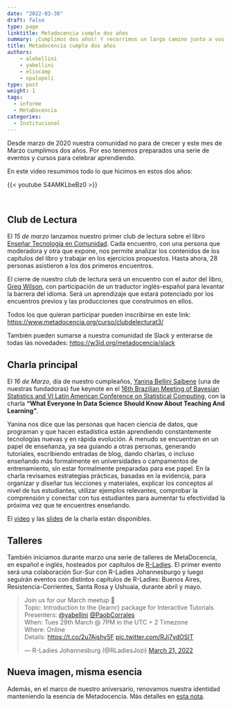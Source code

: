 ```yaml
---
date: "2022-03-30"
draft: false
type: page
linktitle: Metadocencia cumple dos años
summary: ¡Cumplimos dos años! Y recorrimos un largo camino junto a vos. Lo repasamos acá
title: Metadocencia cumple dos años
authors: 
    - alebellini
    - yabellini
    - eliocamp
    - npalopoli
type: post
weight: 1
tags: 
  - informe
  - MetaDocencia 
categories:
  - Institucional
---
```


Desde marzo de 2020 nuestra comunidad no para de crecer y este mes de Marzo cumplimos dos años. Por eso tenemos preparados una serie de eventos y cursos para celebrar aprendiendo.

En este video resumimos todo lo que hicimos en estos dos años:


{{< youtube S4AMKLbeBz0 >}}


</br>

## Club de Lectura

El _15 de marzo_ lanzamos nuestro primer club de lectura sobre el libro [Enseñar Tecnología en Comunidad](https://teachtogether.tech/es/index.html). Cada encuentro, con una persona que moderadora y otra que expone, nos permite analizar los contenidos de los capítulos del libro y trabajar en los ejercicios propuestos. Hasta ahora, 28 personas asistieron a los dos primeros encuentros.


El cierre de nuestro club de lectura será un encuentro con el autor del libro, [Greg Wilson](https://third-bit.com/), con participación de un traductor inglés-español para levantar la barrera del idioma. Será un aprendizaje que estará potenciado por los encuentros previos y las producciones que construimos en ellos.


Todos los que quieran participar pueden inscribirse en este link: https://www.metadocencia.org/curso/clubdelecturat3/

También pueden sumarse a nuestra comunidad de Slack y enterarse de todas las novedades: https://w3id.org/metadocencia/slack

## Charla principal

El _16 de Marzo_, día de nuestro cumpleaños, [Yanina Bellini Saibene](https://yabellini.netlify.app/) (una de nuestras fundadoras) fue keynote en el [16th Brazilian Meeting of Bayesian Statistics and VI Latin American Conference on Statistical Computing](https://eventos.galoa.com.br/ebeb-lacsc-2022/calendar/activity/5189?lang=en), con la charla __“What Everyone In Data Science Should Know About Teaching And Learning”__.

Yanina nos dice que las personas que hacen ciencia de datos, que programan y que hacen estadística están aprendiendo constantemente tecnologías nuevas y en rápida evolución. A menudo se encuentran en un papel de enseñanza, ya sea guiando a otras personas, generando tutoriales, escribiendo entradas de blog, dando charlas, o incluso enseñando más formalmente en universidades o campamentos de entrenamiento, sin estar formalmente preparadas para ese papel. En la charla revisamos estrategias prácticas, basadas en la evidencia, para organizar y diseñar tus lecciones y materiales, explicar los conceptos al nivel de tus estudiantes, utilizar ejemplos relevantes, comprobar la comprensión y conectar con tus estudiantes para aumentar tu efectividad la próxima vez que te encuentres enseñando. 

El [video](https://eventos.galoa.com.br/ebeb-lacsc-2022/calendar/activity/5189?lang=en) y las [slides](https://docs.google.com/presentation/d/1uTqCx5DOJcajs_cmK2-2PuUCK0wBAg4fyrCUGnLdy5Y/edit?usp=sharing) de la charla están disponibles.

## Talleres

También iniciamos durante marzo una serie de talleres de MetaDocencia, en español e inglés, hosteados por capítulos de [R-Ladies](https://rladies.org/).  El primer evento será una colaboración Sur-Sur con R-Ladies Johannesburgo y luego seguirán eventos con distintos capítulos de R-Ladies: Buenos Aires, Resistencia-Corrientes, Santa Rosa y Ushuaia, durante abril y mayo.

<blockquote class="twitter-tweet"><p lang="en" dir="ltr">Join us for our March meetup 🎉<br>Topic: Introduction to the {learnr} package for Interactive Tutorials<br>Presenters: <a href="https://twitter.com/yabellini?ref_src=twsrc%5Etfw">@yabellini</a> <a href="https://twitter.com/PaobCorrales?ref_src=twsrc%5Etfw">@PaobCorrales</a> <br>When: Tues 29th March @ 7PM in the UTC + 2 Timezone<br>Where: Online<br>Details: <a href="https://t.co/2u7Ajshy5F">https://t.co/2u7Ajshy5F</a> <a href="https://t.co/RJj7ydOSlT">pic.twitter.com/RJj7ydOSlT</a></p>&mdash; R-Ladies Johannesburg (@RLadiesJozi) <a href="https://twitter.com/RLadiesJozi/status/1505916289562386436?ref_src=twsrc%5Etfw">March 21, 2022</a></blockquote> <script async src="https://platform.twitter.com/widgets.js" charset="utf-8"></script> 


## Nueva imagen, misma esencia

Además, en el marco de nuestro aniversario, renovamos nuestra identidad manteniendo la esencia de Metadocencia.  Más detalles en [esta nota](https://www.metadocencia.org/post/identidad_visual/).

